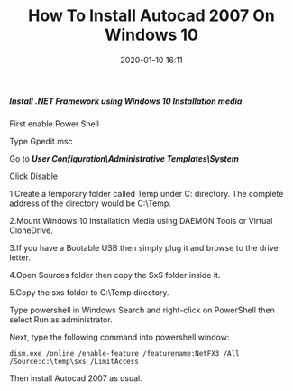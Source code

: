 ﻿---
title: How To Install Autocad 2007 On Windows 10
date: 2020-01-10 16:11
---

##### Install .NET Framework using Windows 10 Installation media

First enable Power Shell

Type Gpedit.msc

Go to ***User Configuration\Administrative Templates\System***

Click Disable

1.Create a temporary folder called Temp under C: directory. The complete address of the directory would be C:\Temp.

2.Mount Windows 10 Installation Media using DAEMON Tools or Virtual CloneDrive.

3.If you have a Bootable USB then simply plug it and browse to the drive letter.

4.Open Sources folder then copy the SxS folder inside it.

5.Copy the sxs folder to C:\Temp directory.

Type powershell in Windows Search and right-click on PowerShell then select Run as administrator.

Next, type the following command into powershell window:
```
dism.exe /online /enable-feature /featurename:NetFX3 /All /Source:c:\temp\sxs /LimitAccess
```

Then install Autocad 2007 as usual.